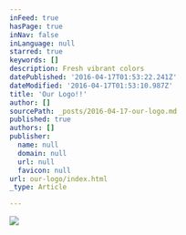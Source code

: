 ```yaml
---
inFeed: true
hasPage: true
inNav: false
inLanguage: null
starred: true
keywords: []
description: Fresh vibrant colors
datePublished: '2016-04-17T01:53:22.241Z'
dateModified: '2016-04-17T01:53:10.987Z'
title: 'Our Logo!!'
author: []
sourcePath: _posts/2016-04-17-our-logo.md
published: true
authors: []
publisher:
  name: null
  domain: null
  url: null
  favicon: null
url: our-logo/index.html
_type: Article

---
```

![](https://the-grid-user-content.s3-us-west-2.amazonaws.com/aaedfb0a-766a-4318-acd0-c132f303e0d0.jpg)